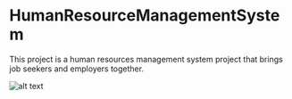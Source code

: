 # HumanResourceManagementSystem

This project is a human resources management system project that brings job seekers and employers together.

![alt text](http://url/to/ibb.co/c1RrrQX)
